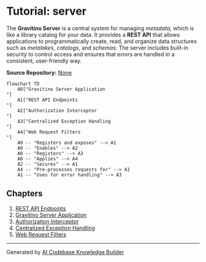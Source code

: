 # Tutorial: server

The **Gravitino Server** is a central system for managing *metadata*, which is like a library catalog for your data.
It provides a **REST API** that allows applications to programmatically create, read, and organize data structures such as *metalakes*, *catalogs*, and *schemas*. The server includes built-in security to control access and ensures that errors are handled in a consistent, user-friendly way.


**Source Repository:** [None](None)

```mermaid
flowchart TD
    A0["Gravitino Server Application
"]
    A1["REST API Endpoints
"]
    A2["Authorization Interceptor
"]
    A3["Centralized Exception Handling
"]
    A4["Web Request Filters
"]
    A0 -- "Registers and exposes" --> A1
    A0 -- "Enables" --> A2
    A0 -- "Registers" --> A3
    A0 -- "Applies" --> A4
    A2 -- "Secures" --> A1
    A4 -- "Pre-processes requests for" --> A1
    A1 -- "Uses for error handling" --> A3
```

## Chapters

1. [REST API Endpoints
](01_rest_api_endpoints_.md)
2. [Gravitino Server Application
](02_gravitino_server_application_.md)
3. [Authorization Interceptor
](03_authorization_interceptor_.md)
4. [Centralized Exception Handling
](04_centralized_exception_handling_.md)
5. [Web Request Filters
](05_web_request_filters_.md)


---

Generated by [AI Codebase Knowledge Builder](https://github.com/The-Pocket/Tutorial-Codebase-Knowledge)